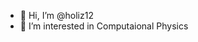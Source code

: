 - 👋 Hi, I’m @holiz12
- 👀 I’m interested in Computaional Physics

<!---
holiz12/holiz12 is a ✨ special ✨ repository because its `README.md` (this file) appears on your GitHub profile.
You can click the Preview link to take a look at your changes.
--->
